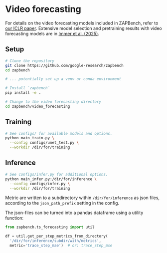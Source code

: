 # Video forecasting

For details on the video forecasting models included in ZAPBench, refer to [our ICLR paper](https://openreview.net/pdf?id=oCHsDpyawq). Extensive model selection and pretraining results with video forecasting models are in [Immer et al. (2025)](https://arxiv.org/abs/2503.00073).

## Setup

```bash
# Clone the repository
git clone https://github.com/google-research/zapbench
cd zapbench

# ... potentially set up a venv or conda environment

# Install `zapbench`
pip install -e .

# Change to the video forecasting directory
cd zapbench/video_forecasting
```

## Training

```bash
# See configs/ for available models and options.
python main_train.py \
  --config configs/unet_test.py \
  --workdir /dir/for/training
```

## Inference

```bash
# See configs/infer.py for additional options.
python main_infer.py:/dir/for/inference \
  --config configs/infer.py \
  --workdir /dir/for/training
```

Metric are written to a subdirectory within `/dir/for/inference` as json files,
according to the `json_path_prefix` setting in the config.

The json-files can be turned into a pandas dataframe using a utility function:

```python
from zapbench.ts_forecasting import util

df = util.get_per_step_metrics_from_directory(
  '/dir/for/inference/subdir/with/metrics',
  metric='trace_step_mae')  # or: trace_step_mse
```
